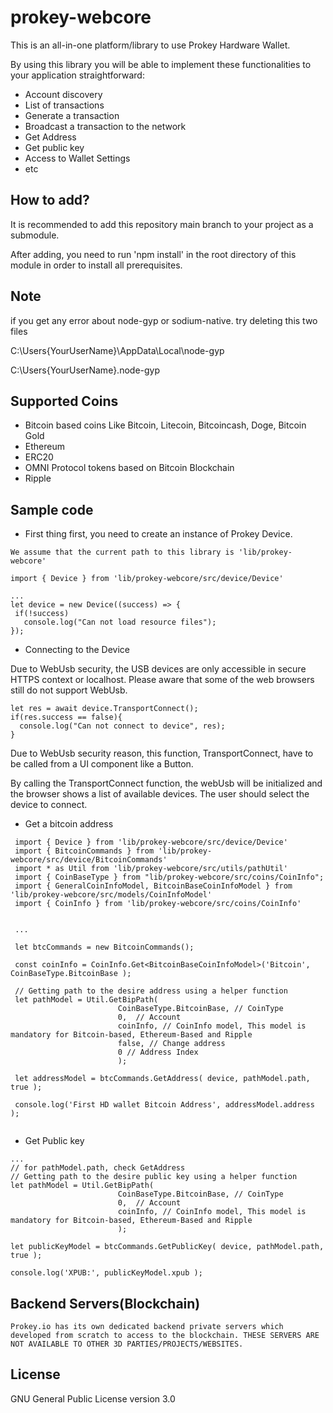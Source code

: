 # prokey-webcore
This is an all-in-one platform/library to use Prokey Hardware Wallet. 

By using this library you will be able to implement these functionalities to your application straightforward:
- Account discovery
- List of transactions
- Generate a transaction
- Broadcast a transaction to the network
- Get Address
- Get public key
- Access to Wallet Settings
- etc

## How to add?
It is recommended to add this repository main branch to your project as a submodule.

  After adding, you need to run 'npm install' in the root directory of this module in order to install all prerequisites.

## Note
if you get any error about node-gyp or sodium-native. try deleting this two files
  
  C:\Users\{YourUserName}\AppData\Local\node-gyp
  
  C:\Users\{YourUserName}\.node-gyp

## Supported Coins
 - Bitcoin based coins Like Bitcoin, Litecoin, Bitcoincash, Doge, Bitcoin Gold
 - Ethereum
 - ERC20
 - OMNI Protocol tokens based on Bitcoin Blockchain
 - Ripple

## Sample code
 - First thing first, you need to create an instance of Prokey Device. 
 
 `We assume that the current path to this library is 'lib/prokey-webcore'`
 
 ```
 import { Device } from 'lib/prokey-webcore/src/device/Device'
 
 ...
 let device = new Device((success) => {
  if(!success)
    console.log("Can not load resource files");
 });
 ```
 
 - Connecting to the Device
  
  Due to WebUsb security, the USB devices are only accessible in secure HTTPS context or localhost.
  Please aware that some of the web browsers still do not support WebUsb.
  
  ```
  let res = await device.TransportConnect();
  if(res.success == false){
    console.log("Can not connect to device", res);
  }
  ```
  
  Due to WebUsb security reason, this function, TransportConnect, have to be called from a UI component like a Button.
  
  By calling the TransportConnect function, the webUsb will be initialized and the browser shows a list of available devices. The user should select the device to connect.
  
  - Get a bitcoin address
  
  ```
   import { Device } from 'lib/prokey-webcore/src/device/Device'
   import { BitcoinCommands } from 'lib/prokey-webcore/src/device/BitcoinCommands'
   import * as Util from 'lib/prokey-webcore/src/utils/pathUtil'
   import { CoinBaseType } from "lib/prokey-webcore/src/coins/CoinInfo";
   import { GeneralCoinInfoModel, BitcoinBaseCoinInfoModel } from 'lib/prokey-webcore/src/models/CoinInfoModel'
   import { CoinInfo } from 'lib/prokey-webcore/src/coins/CoinInfo'
   
   
   ...
   
   let btcCommands = new BitcoinCommands();
   
   const coinInfo = CoinInfo.Get<BitcoinBaseCoinInfoModel>('Bitcoin', CoinBaseType.BitcoinBase );
   
   // Getting path to the desire address using a helper function
   let pathModel = Util.GetBipPath(
                          CoinBaseType.BitcoinBase, // CoinType
                          0,  // Account
                          coinInfo, // CoinInfo model, This model is mandatory for Bitcoin-based, Ethereum-Based and Ripple
                          false, // Change address
                          0 // Address Index
                          );
   
   let addressModel = btcCommands.GetAddress( device, pathModel.path, true ); 
   
   console.log('First HD wallet Bitcoin Address', addressModel.address );
   
  ```
  
  - Get Public key
  
  ```
  ...
  // for pathModel.path, check GetAddress
  // Getting path to the desire public key using a helper function
  let pathModel = Util.GetBipPath(
                          CoinBaseType.BitcoinBase, // CoinType
                          0,  // Account
                          coinInfo, // CoinInfo model, This model is mandatory for Bitcoin-based, Ethereum-Based and Ripple
                          ); 
                          
  let publicKeyModel = btcCommands.GetPublicKey( device, pathModel.path, true );
  
  console.log('XPUB:', publicKeyModel.xpub );
  ```
  
  ## Backend Servers(Blockchain)
  
  `Prokey.io has its own dedicated backend private servers which developed from scratch to access to the blockchain. THESE SERVERS ARE NOT AVAILABLE TO OTHER 3D PARTIES/PROJECTS/WEBSITES.`
  
  ## License
   GNU General Public License version 3.0
  
  
